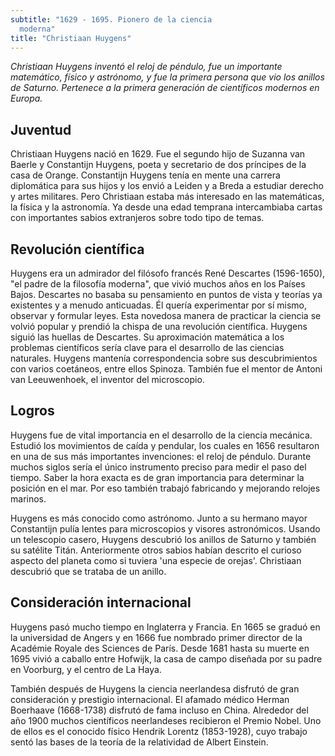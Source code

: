 ```yaml
---
subtitle: "1629 - 1695. Pionero de la ciencia
  moderna"
title: "Christiaan Huygens"
---
```


_Christiaan Huygens inventó el reloj de péndulo, fue un importante
matemático, físico y astrónomo, y fue la primera persona que vio los
anillos de Saturno. Pertenece a la primera generación de científicos
modernos en Europa._

## Juventud

Christiaan Huygens nació en 1629. Fue el segundo hijo de Suzanna van
Baerle y Constantijn Huygens, poeta y secretario de dos príncipes de la
casa de Orange. Constantijn Huygens tenía en mente una carrera
diplomática para sus hijos y los envió a Leiden y a Breda a estudiar
derecho y artes militares. Pero Christiaan estaba más interesado en las
matemáticas, la física y la astronomía. Ya desde una edad temprana
intercambiaba cartas con importantes sabios extranjeros sobre todo tipo
de temas.

## Revolución científica

Huygens era un admirador del filósofo francés René Descartes
(1596-1650), "el padre de la filosofía moderna", que vivió muchos años
en los Países Bajos. Descartes no basaba su pensamiento en puntos de
vista y teorías ya existentes y a menudo anticuadas. Él quería
experimentar por sí mismo, observar y formular leyes. Esta novedosa
manera de practicar la ciencia se volvió popular y prendió la chispa de
una revolución científica. Huygens siguió las huellas de Descartes. Su
aproximación matemática a los problemas científicos sería clave para el
desarrollo de las ciencias naturales. Huygens mantenía correspondencia
sobre sus descubrimientos con varios coetáneos, entre ellos Spinoza.
También fue el mentor de Antoni van Leeuwenhoek, el inventor del
microscopio.

## Logros

Huygens fue de vital importancia en el desarrollo de la ciencia
mecánica. Estudió los movimientos de caída y pendular, los cuales en
1656 resultaron en una de sus más importantes invenciones: el reloj de
péndulo. Durante muchos siglos sería el único instrumento preciso para
medir el paso del tiempo. Saber la hora exacta es de gran importancia
para determinar la posición en el mar. Por eso también trabajó
fabricando y mejorando relojes marinos.

Huygens es más conocido como astrónomo. Junto a su hermano mayor
Constantijn pulía lentes para microscopios y visores astronómicos.
Usando un telescopio casero, Huygens descubrió los anillos de Saturno y
también su satélite Titán. Anteriormente otros sabios habían descrito el
curioso aspecto del planeta como si tuviera 'una especie de orejas'.
Christiaan descubrió que se trataba de un anillo.

## Consideración internacional

Huygens pasó mucho tiempo en Inglaterra y Francia. En 1665 se graduó en
la universidad de Angers y en 1666 fue nombrado primer director de la
Académie Royale des Sciences de París. Desde 1681 hasta su muerte en
1695 vivió a caballo entre Hofwijk, la casa de campo diseñada por su
padre en Voorburg, y el centro de La Haya.

También después de Huygens la ciencia neerlandesa disfrutó de gran
consideración y prestigio internacional. El afamado médico Herman
Boerhaave (1668-1738) disfrutó de fama incluso en China. Alrededor del
año 1900 muchos científicos neerlandeses recibieron el Premio Nobel. Uno
de ellos es el conocido físico Hendrik Lorentz (1853-1928), cuyo trabajo
sentó las bases de la teoría de la relatividad de Albert Einstein.
